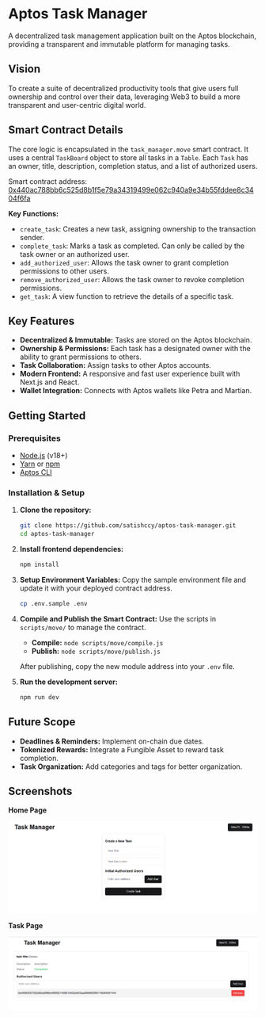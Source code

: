 # Aptos Task Manager

A decentralized task management application built on the Aptos blockchain, providing a transparent and immutable platform for managing tasks.

## Vision

To create a suite of decentralized productivity tools that give users full ownership and control over their data, leveraging Web3 to build a more transparent and user-centric digital world.

## Smart Contract Details

The core logic is encapsulated in the `task_manager.move` smart contract. It uses a central `TaskBoard` object to store all tasks in a `Table`. Each `Task` has an owner, title, description, completion status, and a list of authorized users.

Smart contract address: [0x440ac788bb6c525d8b1f5e79a34319499e062c940a9e34b55fddee8c3404f6fa](https://explorer.aptoslabs.com/object/0x440ac788bb6c525d8b1f5e79a34319499e062c940a9e34b55fddee8c3404f6fa/modules/packages/TaskManager?network=devnet)

**Key Functions:**
- `create_task`: Creates a new task, assigning ownership to the transaction sender.
- `complete_task`: Marks a task as completed. Can only be called by the task owner or an authorized user.
- `add_authorized_user`: Allows the task owner to grant completion permissions to other users.
- `remove_authorized_user`: Allows the task owner to revoke completion permissions.
- `get_task`: A view function to retrieve the details of a specific task.

## Key Features

- **Decentralized & Immutable:** Tasks are stored on the Aptos blockchain.
- **Ownership & Permissions:** Each task has a designated owner with the ability to grant permissions to others.
- **Task Collaboration:** Assign tasks to other Aptos accounts.
- **Modern Frontend:** A responsive and fast user experience built with Next.js and React.
- **Wallet Integration:** Connects with Aptos wallets like Petra and Martian.

## Getting Started

### Prerequisites

- [Node.js](https://nodejs.org/en/) (v18+)
- [Yarn](https://yarnpkg.com/) or [npm](https://www.npmjs.com/)
- [Aptos CLI](https://aptos.dev/cli-tools/aptos-cli/install-aptos-cli)

### Installation & Setup

1.  **Clone the repository:**
    ```bash
    git clone https://github.com/satishccy/aptos-task-manager.git
    cd aptos-task-manager
    ```

2.  **Install frontend dependencies:**
    ```bash
    npm install
    ```

3.  **Setup Environment Variables:**
    Copy the sample environment file and update it with your deployed contract address.
    ```bash
    cp .env.sample .env
    ```

4.  **Compile and Publish the Smart Contract:**
    Use the scripts in `scripts/move/` to manage the contract.
    - **Compile:** `node scripts/move/compile.js`
    - **Publish:** `node scripts/move/publish.js`

    After publishing, copy the new module address into your `.env` file.

5.  **Run the development server:**
    ```bash
    npm run dev
    ```

## Future Scope

- **Deadlines & Reminders:** Implement on-chain due dates.
- **Tokenized Rewards:** Integrate a Fungible Asset to reward task completion.
- **Task Organization:** Add categories and tags for better organization.

## Screenshots

**Home Page**

![Home Page](./public/home.png)

**Task Page**

![Task Page](./public/task.png)
